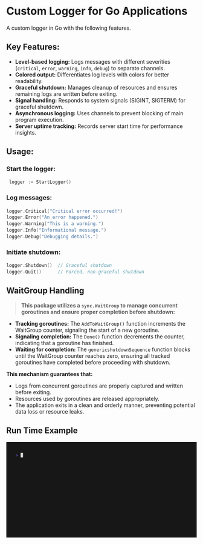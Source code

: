 # Custom Logger for Go Applications
A custom logger in Go with the following features. 

## Key Features:

- **Level-based logging:** Logs messages with different severities (`critical`, `error`, `warning`, `info`, `debug`) to separate channels.
- **Colored output:** Differentiates log levels with colors for better readability.
- **Graceful shutdown:** Manages cleanup of resources and ensures remaining logs are written before exiting.
- **Signal handling:** Responds to system signals (SIGINT, SIGTERM) for graceful shutdown.
- **Asynchronous logging:** Uses channels to prevent blocking of main program execution.
- **Server uptime tracking:** Records server start time for performance insights.

## **Usage:**

### **Start the logger:**

```Go
 logger := StartLogger()
```

 ### **Log messages:**

```Go
logger.Critical("Critical error occurred!")
logger.Error("An error happened.")
logger.Warning("This is a warning.")
logger.Info("Informational message.")
logger.Debug("Debugging details.")
```

### **Initiate shutdown:**
```Go
logger.Shutdown()  // Graceful shutdown
logger.Quit()      // Forced, non-graceful shutdown
```

## **WaitGroup Handling**

> **This package utilizes a `sync.WaitGroup` to manage concurrent goroutines and ensure proper completion before shutdown:**

- **Tracking goroutines:** The `AddToWaitGroup()` function increments the WaitGroup counter, signaling the start of a new goroutine.
- **Signaling completion:** The `Done()` function decrements the counter, indicating that a goroutine has finished.
- **Waiting for completion:** The `genericshutdownSequence` function blocks until the WaitGroup counter reaches zero, ensuring all tracked goroutines have completed before proceeding with shutdown.

**This mechanism guarantees that:**

- Logs from concurrent goroutines are properly captured and written before exiting.
- Resources used by goroutines are released appropriately.
- The application exits in a clean and orderly manner, preventing potential data loss or resource leaks.


## Run Time Example
![](logger.gif)

